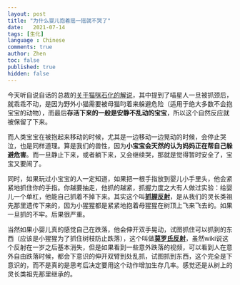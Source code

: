 ```yaml
---
layout: post
title: "为什么婴儿抱着摇一摇就不哭了"
date:   2021-07-14
tags: [生化]
language : Chinese
comments: true
author: Zhen
toc: false
published: true
hidden: false
---
```

今天听自说自话的总裁的[关于猫咪石化的解说](https://youtu.be/UGMOvb0DXSk)，其中提到了喵星人一旦被抓颈后，就乖乖不动，是因为野外小猫需要被母猫叼着来躲避危险（适用于绝大多数不会抱宝宝的动物），而最后**存活下来的一般是安静不乱动的宝宝**，所以这个自然反应就被保留了下来。

而人类宝宝在被抱起来移动的时候，尤其是一边移动一边晃动的时候，会停止哭泣，也是同样道理。算是我们的兽性，因为**小宝宝会天然的认为妈妈正在帮自己躲避危害**。而一旦静止下来，或者躺下来，又会继续哭，那就是觉得暂时安全了，宝宝又要闹了。

同时，如果玩过小宝宝的人一定知道，如果把一根手指放到婴儿小手里头，他会紧紧地抓住你的手指。你越要抽走，他抓的越紧，抓握力度之大有人做过实验：给婴儿一个单杠，他能自己抓着不掉下来。其实这个叫[**抓握反射**](https://zh.wikipedia.org/wiki/%E8%BE%BE%E5%B0%94%E6%96%87%E5%8F%8D%E5%B0%84)，是从我们的灵长类祖先那里遗传下来的，因为小猩猩都是紧紧地抱着母猩猩在树顶上飞来飞去的。如果一旦抓的不牢。后果很严重。

当然如果小婴儿真的感觉自己在跌落，他会伸开双手晃动，试图抓住可以抓到的东西（应该是小猩猩为了抓住树枝防止跌落），这个叫做[**莫罗氏反射**](https://zh.wikipedia.org/wiki/%E8%8E%AB%E7%BD%97%E6%B0%8F%E5%8F%8D%E5%B0%84)，虽然wiki说这个反射在一岁之后基本消失，但是如果看到一些意外跌落的视频，可以看到人在意外自由跌落时候，都会下意识的伸开双臂到处乱抓，试图抓到东西，这个完全是下意识的，而不是真的是思考后决定要用这个动作增加生存几率。感觉还是从树上的灵长类祖先那里继承的。
<!--stackedit_data:
eyJoaXN0b3J5IjpbMTI5MTY1ODk3MSw3ODEyMjQ2MzMsLTEyNj
kyODU2MTIsLTc1MDQ5ODg4NiwxMDUyMTQ0MTk1XX0=
-->